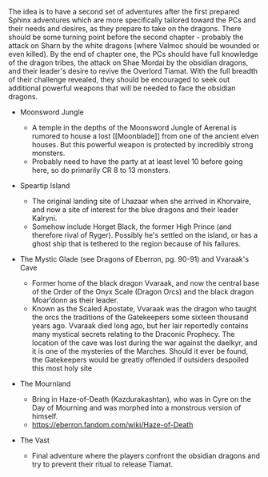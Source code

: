 
The idea is to have a second set of adventures after the first prepared Sphinx adventures which are more specifically tailored toward the PCs and their needs and desires, as they prepare to take on the dragons. There should be some turning point before the second chapter - probably the attack on Sharn by the white dragons (where Valmoc should be wounded or even killed). By the end of chapter one, the PCs should have full knowledge of the dragon tribes, the attack on Shae Mordai by the obsidian dragons, and their leader's desire to revive the Overlord Tiamat. With the full breadth of their challenge revealed, they should be encouraged to seek out additional powerful weapons that will be needed to face the obsidian dragons.

* Moonsword Jungle
	* A temple in the depths of the Moonsword Jungle of Aerenal is rumored to house a lost [[Moonblade]] from one of the ancient elven houses. But this powerful weapon is protected by incredibly strong monsters.
	* Probably need to have the party at at least level 10 before going here, so do primarily CR 8 to 13 monsters.

* Speartip Island
	* The original landing site of Lhazaar when she arrived in Khorvaire, and now a site of interest for the blue dragons and their leader Kalryni.
	* Somehow include Horget Black, the former High Prince (and therefore rival of Ryger). Possibly he's settled on the island, or has a ghost ship that is tethered to the region because of his failures.

* The Mystic Glade (see Dragons of Eberron, pg. 90-91) and Vvaraak's Cave
	* Former home of the black dragon Vvaraak, and now the central base of the Order of the Onyx Scale (Dragon Orcs) and the black dragon Moar’donn as their leader.
	* Known as the Scaled Apostate, Vvaraak was the dragon who taught the orcs the traditions of the Gatekeepers some sixteen thousand years ago. Vvaraak died long ago, but her lair reportedly contains many mystical secrets relating to the Draconic Prophecy. The location of the cave was lost during the war against the daelkyr, and it is one of the mysteries of the Marches. Should it ever be found, the Gatekeepers would be greatly offended if outsiders despoiled this most holy site

* The Mournland
	* Bring in Haze-of-Death (Kazdurakashtan), who was in Cyre on the Day of Mourning and was morphed into a monstrous version of himself.
	* https://eberron.fandom.com/wiki/Haze-of-Death

* The Vast
	* Final adventure where the players confront the obsidian dragons and try to prevent their ritual to release Tiamat.

